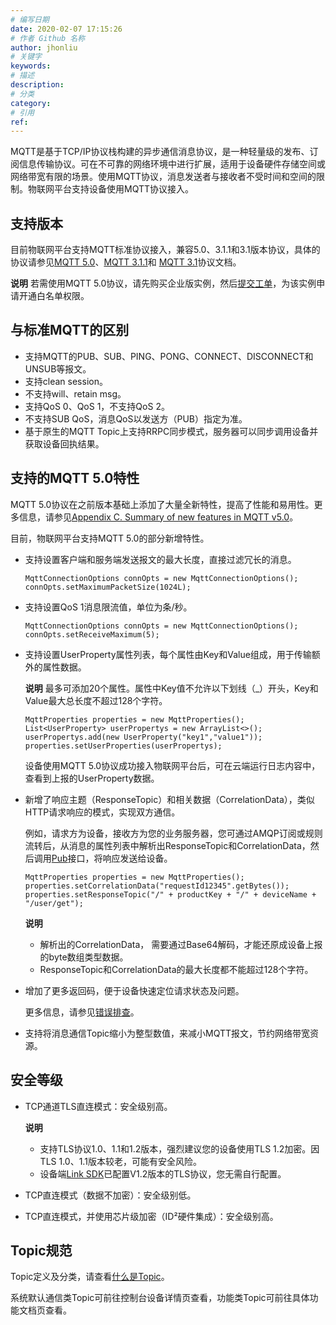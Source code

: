 ```yaml
---
# 编写日期
date: 2020-02-07 17:15:26
# 作者 Github 名称
author: jhonliu
# 关键字
keywords:
# 描述
description:
# 分类
category:
# 引用
ref:
---
```


MQTT是基于TCP/IP协议栈构建的异步通信消息协议，是一种轻量级的发布、订阅信息传输协议。可在不可靠的网络环境中进行扩展，适用于设备硬件存储空间或网络带宽有限的场景。使用MQTT协议，消息发送者与接收者不受时间和空间的限制。物联网平台支持设备使用MQTT协议接入。

## 支持版本

目前物联网平台支持MQTT标准协议接入，兼容5.0、3.1.1和3.1版本协议，具体的协议请参见[MQTT 5.0](https://docs.oasis-open.org/mqtt/mqtt/v5.0/)、[MQTT 3.1.1](http://mqtt.org/)和 [MQTT 3.1](http://public.dhe.ibm.com/software/dw/webservices/ws-mqtt/mqtt-v3r1.html)协议文档。

**说明** 若需使用MQTT 5.0协议，请先购买企业版实例，然后[提交工单](https://selfservice.console.aliyun.com/ticket/createIndex)，为该实例申请开通白名单权限。

## 与标准MQTT的区别

+   支持MQTT的PUB、SUB、PING、PONG、CONNECT、DISCONNECT和UNSUB等报文。
+   支持clean session。
+   不支持will、retain msg。
+   支持QoS 0、QoS 1，不支持QoS 2。
+   不支持SUB QoS，消息QoS以发送方（PUB）指定为准。
+   基于原生的MQTT Topic上支持RRPC同步模式，服务器可以同步调用设备并获取设备回执结果。

## 支持的MQTT 5.0特性

MQTT 5.0协议在之前版本基础上添加了大量全新特性，提高了性能和易用性。更多信息，请参见[Appendix C. Summary of new features in MQTT v5.0](https://docs.oasis-open.org/mqtt/mqtt/v5.0/)。

目前，物联网平台支持MQTT 5.0的部分新增特性。

+   支持设置客户端和服务端发送报文的最大长度，直接过滤冗长的消息。
    
    ```auto
    MqttConnectionOptions connOpts = new MqttConnectionOptions();
    connOpts.setMaximumPacketSize(1024L);
    ```
    
+   支持设置QoS 1消息限流值，单位为条/秒。
    
    ```auto
    MqttConnectionOptions connOpts = new MqttConnectionOptions();
    connOpts.setReceiveMaximum(5);
    ```
    
+   支持设置UserProperty属性列表，每个属性由Key和Value组成，用于传输额外的属性数据。
    
    **说明** 最多可添加20个属性。属性中Key值不允许以下划线（\_）开头，Key和Value最大总长度不超过128个字符。
    
    ```auto
    MqttProperties properties = new MqttProperties();
    List<UserProperty> userPropertys = new ArrayList<>();
    userPropertys.add(new UserProperty("key1","value1"));
    properties.setUserProperties(userPropertys);
    ```
    
    设备使用MQTT 5.0协议成功接入物联网平台后，可在云端运行日志内容中，查看到上报的UserProperty数据。
    
+   新增了响应主题（ResponseTopic）和相关数据（CorrelationData），类似HTTP请求响应的模式，实现双方通信。
    
    例如，请求方为设备，接收方为您的业务服务器，您可通过AMQP订阅或规则流转后，从消息的属性列表中解析出ResponseTopic和CorrelationData，然后调用[Pub](https://help.aliyun.com/document_detail/69793.htm#doc-api-Iot-Pub "调用该接口通过自定义Topic向指定设备发布消息。")接口，将响应发送给设备。
    
    ```auto
    MqttProperties properties = new MqttProperties();
    properties.setCorrelationData("requestId12345".getBytes());
    properties.setResponseTopic("/" + productKey + "/" + deviceName + "/user/get");
    ```
    
    **说明**
    
    +   解析出的CorrelationData， 需要通过Base64解码，才能还原成设备上报的byte数组类型数据。
    +   ResponseTopic和CorrelationData的最大长度都不能超过128个字符。
    
+   增加了更多返回码，便于设备快速定位请求状态及问题。
    
    更多信息，请参见[错误排查](https://help.aliyun.com/document_detail/148610.htm#concept-2378353 "如果设备通过MQTT协议接入物联网平台失败，请根据错误码排查问题。")。
    
+   支持将消息通信Topic缩小为整型数值，来减小MQTT报文，节约网络带宽资源。

## 安全等级

+   TCP通道TLS直连模式：安全级别高。
    
    **说明**
    
    +   支持TLS协议1.0、1.1和1.2版本，强烈建议您的设备使用TLS 1.2加密。因TLS 1.0、1.1版本较老，可能有安全风险。
    +   设备端[Link SDK](https://help.aliyun.com/product/93051.html)已配置V1.2版本的TLS协议，您无需自行配置。
    
+   TCP直连模式（数据不加密）：安全级别低。
+   TCP直连模式，并使用芯片级加密（ID²硬件集成）：安全级别高。

## Topic规范

Topic定义及分类，请查看[什么是Topic](https://help.aliyun.com/document_detail/73731.htm#concept-mny-tnl-vdb "物联网平台中，服务端和设备端通过Topic来实现消息通信。Topic是针对设备的概念，Topic类是针对产品的概念。")。

系统默认通信类Topic可前往控制台设备详情页查看，功能类Topic可前往具体功能文档页查看。
